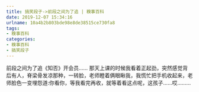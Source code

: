 ```yaml
---
title: 搞笑段子->前段之间为了追 | 糗事百科
date: 2019-12-07 15:34:16
urlname: 10a4b2b803bde98e8de38515ce730fa8
tags: 
- 糗事百科
categories:
- 糗事百科
- 搞笑段子
---
```

前段之间为了追《知否》开会员……   那天上课的时候我看着正起劲，突然感觉背后有人，脊梁骨发凉那种，一转脸，老师瞪着俩眼瞅我，我慌忙把手机收起来，老师脸色一变埋怨道:你看你，等我看完再收，就等着看这点呢，这孩子……哎………


